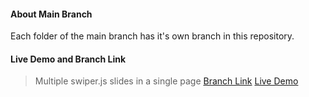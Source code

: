 #### About Main Branch

Each folder of the main branch has it's own branch in this repository. 

#### Live Demo and Branch Link

> Multiple swiper.js slides in a single page
[Branch Link](https://github.com/Rasaf-Ibrahim/Slider-with-swiper.js/tree/01)
[Live Demo](https://rasaf-ibrahim-repo1.netlify.app/)

